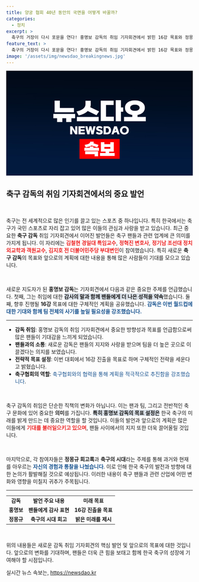 ```yaml
---
title: 양궁 협회 40년 동안의 국면을 어떻게 바꿀까?
categories:
  - 정치
excerpt: >
  축구의 거장이 다시 포문을 연다! 홍명보 감독의 취임 기자회견에서 밝힌 16강 목표와 정몽규 회고록의 비밀, 스포츠 팬들이 반드시 클릭해야 할 내용을 소개합니다!
feature_text: >
  축구의 거장이 다시 포문을 연다! 홍명보 감독의 취임 기자회견에서 밝힌 16강 목표와 정몽규 회고록의 비밀, 스포츠 팬들이 반드시 클릭해야 할 내용을 소개합니다!
image: '/assets/img/newsdao_breakingnews.jpg'
---
```


<p><img src="/assets/img/newsdao_breakingnews.jpg" alt="firstkoreanews 속보" /></p>

<h2 data-ke-size="size26">축구 감독의 취임 기자회견에서의 중요 발언</h2>

<p data-ke-size="size16">&nbsp;</p>

<p>축구는 전 세계적으로 많은 인기를 끌고 있는 스포츠 중 하나입니다. 특히 한국에서는 축구가 국민 스포츠로 자리 잡고 있어 많은 이들의 관심과 사랑을 받고 있습니다. 최근 중요한 <b>축구 감독</b> 취임 기자회견에서 이어진 발언들은 축구 팬들과 관련 업계에 큰 의미를 가지게 됩니다. 이 자리에는 <b><span style="color: #ee2323;">김철현 경일대 특임교수</span></b>, <b><span style="color: #ee2323;">정혁진 변호사</span></b>, <b><span style="color: #ee2323;">정기남 조선대 정치외교학과 객원교수</span></b>, <b><span style="color: #ee2323;">김지호 전 더불어민주당 부대변인</span></b>이 참여했습니다. 특히 새로운 <b>축구 감독</b>의 목표와 앞으로의 계획에 대한 내용을 통해 많은 사람들이 기대를 모으고 있습니다.</p>

<p data-ke-size="size16">&nbsp;</p>

<p>새로운 지도자가 된 <b>홍명보 감독</b>는 기자회견에서 다음과 같은 중요한 주제를 언급했습니다. 첫째, 그는 취임에 대한 <b><span style="background-color: #21538527;">감사의 말과 함께 팬들에게 더 나은 성적을 약속</span></b>했습니다. 둘째, 향후 진행될 <b>16강</b> 목표에 대한 구체적인 계획을 공유했습니다. <b><span style="color: #1a5490;">감독은 이번 월드컵에 대한 기대와 함께 팀 전체의 사기를 높일 필요성을 강조했습니다.</span></b></p>

<hr>

<ul>
<li><b>감독 취임</b>: 홍명보 감독의 취임 기자회견에서 중요한 방향성과 목표를 언급함으로써 많은 팬들이 기대감을 느끼게 되었습니다.</li>
<li><b>팬들과의 소통</b>: 새로운 감독은 팬들의 지지와 사랑을 받으며 팀을 더 높은 곳으로 이끌겠다는 의지를 보였습니다.</li>
<li><b>전략적 목표 설정</b>: 이번 대회에서 16강 진출을 목표로 하며 구체적인 전략을 세운다고 밝혔습니다.</li>
<li><b>축구협회의 역할</b>: <span style="color: #1a5490;">축구협회와의 협력을 통해 계획을 적극적으로 추진함을 강조했습니다</span>.</li>
</ul>

<p data-ke-size="size16">&nbsp;</p>

<p>축구 감독의 취임은 단순한 직책의 변화가 아닙니다. 이는 팬과 팀, 그리고 전반적인 축구 문화에 있어 중요한 <b>의미</b>를 가집니다. <b><span style="background-color: #21538527;">특히 홍명보 감독의 목표 설정은</span></b> 한국 축구의 미래를 밝게 만드는 데 중요한 역할을 할 것입니다. 이들의 발언과 앞으로의 계획은 많은 이들에게 <b><span style="color: #ee2323;">기대를 불러일으키고 있으며</span></b>, 팬들 사이에서의 지지 또한 더욱 끌어올릴 것입니다.</p>

<p data-ke-size="size16">&nbsp;</p>

<p>마지막으로, 각 참여자들은 <b>정몽규 회고록</b>과 <b>축구의 시대</b>라는 주제를 통해 과거와 현재를 아우르는 <b><span style="color: #1a5490;">자신의 경험과 통찰을 나눴습니다</span></b>. 이로 인해 한국 축구의 발전과 방향에 대한 논의가 활발해질 것으로 예상됩니다. 이러한 내용이 축구 팬들과 관련 산업에 어떤 변화와 영향을 미칠지 귀추가 주목됩니다. </p>

<hr>

<table>
<tr>
<td style="text-align: center; height: 17px;"><b>감독</b></td>
<td style="text-align: center; height: 17px;"><b>발언 주요 내용</b></td>
<td style="text-align: center; height: 17px;"><b>미래 목표</b></td>
</tr>
<tr>
<td style="text-align: center; height: 17px;"><b>홍명보</b></td>
<td style="text-align: center; height: 17px;"><b>팬들에게 감사 표현</b></td>
<td style="text-align: center; height: 17px;"><b>16강 진출을 목표</b></td>
</tr>
<tr>
<td style="text-align: center; height: 17px;"><b>정몽규</b></td>
<td style="text-align: center; height: 17px;"><b>축구의 시대 회고</b></td>
<td style="text-align: center; height: 17px;"><b>밝은 미래를 제시</b></td>
</tr>
</table>

<p data-ke-size="size16">&nbsp;</p>

<p>위의 내용들은 새로운 감독 취임 기자회견의 핵심 발언 및 앞으로의 목표에 대한 것입니다. 앞으로의 변화를 기대하며, 팬들은 더욱 큰 힘을 보태고 함께 한국 축구의 성장에 기여해야 할 시점입니다.</p>
실시간 뉴스 속보는, <a href="https://newsdao.kr" rel="dofollow">https://newsdao.kr</a>


